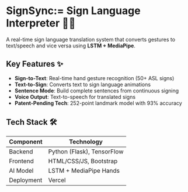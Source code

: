 # SignSync:= Sign Language Interpreter 👐💬


A real-time sign language translation system that converts gestures to text/speech and vice versa using **LSTM + MediaPipe**.


## Key Features ✨
- **Sign-to-Text**: Real-time hand gesture recognition (50+ ASL signs)
- **Text-to-Sign**: Converts text to sign language animations
- **Sentence Mode**: Build complete sentences from continuous signing
- **Voice Output**: Text-to-speech for translated signs
- **Patent-Pending Tech**: 252-point landmark model with 93% accuracy

## Tech Stack 🛠️
| Component       | Technology |
|-----------------|------------|
| Backend         | Python (Flask), TensorFlow |
| Frontend        | HTML/CSS/JS, Bootstrap |
| AI Model        | LSTM + MediaPipe Hands |
| Deployment      | Vercel |


